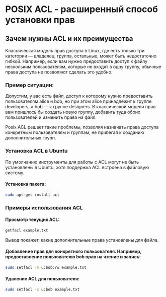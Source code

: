 # POSIX ACL - расширенный способ установки прав


## Зачем нужны ACL и их преимущества
Классическая модель прав доступа в Linux, где есть только три категории — владелец, группа, остальные, может быть недостаточно гибкой. Например, если вам нужно предоставить доступ к файлу нескольким пользователям, которые не входят в одну группу, обычные права доступа не позволяют сделать это удобно.

### Пример ситуации:

Допустим, у вас есть файл, доступ к которому нужно предоставить пользователям alice и bob, но при этом alice принадлежит к группе developers, а bob — к группе designers. В классической модели прав вам пришлось бы создать новую группу, добавить туда обоих пользователей и изменить права на файл.

Posix ACL решает такие проблемы, позволяя назначать права доступа конкретным пользователям и группам, не прибегая к созданию дополнительных групп.

### Установка ACL в Ubuntu
По умолчанию инструменты для работы с ACL могут не быть установлены в Ubuntu, хотя поддержка ACL встроена в файловую систему.

#### Установка пакета:
```bash
sudo apt-get install acl
```
### Примеры использования ACL
#### Просмотр текущих ACL:
```bash
getfacl example.txt
```
Вывод покажет, какие дополнительные права установлены для файла.

#### Добавление прав для конкретного пользователя. Например, предоставление пользователю bob прав на чтение и запись:
```bash
sudo setfacl -m u:bob:rw example.txt
```
#### Удаление ACL для пользователя:
```bash
sudo setfacl -x u:bob example.txt
```